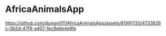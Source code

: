 # AfricaAnimalsApp



https://github.com/duman011/AfricaAnimalsApp/assets/81991720/4733826c-0b2d-47f9-a407-fec8ebb4e9fe


